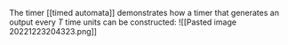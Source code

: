 The timer [[timed automata]] demonstrates how a timer that generates an output every $T$ time units can be constructed:
![[Pasted image 20221223204323.png]]